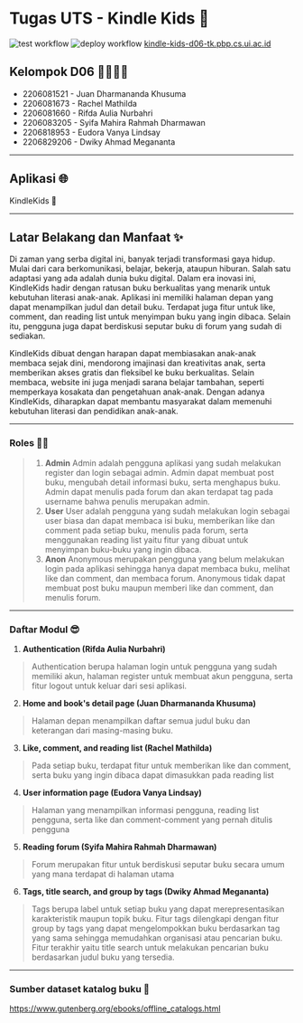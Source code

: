 # Tugas UTS - Kindle Kids 📝
![test workflow](https://github.com/D06-PBP-2023-2024/tugas-uts/actions/workflows/django.yml/badge.svg)
![deploy workflow](https://github.com/D06-PBP-2023-2024/tugas-uts/actions/workflows/pbp-deploy.yml/badge.svg)
[kindle-kids-d06-tk.pbp.cs.ui.ac.id](http://kindle-kids-d06-tk.pbp.cs.ui.ac.id)
## Kelompok D06 👨‍👨‍👧‍👧
- 2206081521 - Juan Dharmananda Khusuma
- 2206081673 - Rachel Mathilda
- 2206081660 - Rifda Aulia Nurbahri
- 2206083205 - Syifa Mahira Rahmah Dharmawan
- 2206818953 - Eudora Vanya Lindsay
- 2206829206 - Dwiky Ahmad Megananta

---

## Aplikasi 🌐
KindleKids 📖

---
## Latar Belakang dan Manfaat ✨

Di zaman yang serba digital ini, banyak terjadi transformasi gaya hidup. Mulai dari cara berkomunikasi, belajar, bekerja, ataupun hiburan. Salah satu adaptasi yang ada adalah dunia buku digital. Dalam era inovasi ini, KindleKids hadir dengan ratusan buku berkualitas yang menarik untuk kebutuhan literasi anak-anak. Aplikasi ini memiliki halaman depan yang dapat menampilkan judul dan detail buku. Terdapat juga fitur untuk like, comment, dan reading list untuk menyimpan buku yang ingin dibaca. Selain itu, pengguna juga dapat berdiskusi seputar buku di forum yang sudah di sediakan. 

KindleKids dibuat dengan harapan dapat membiasakan anak-anak membaca sejak dini, mendorong imajinasi dan kreativitas anak, serta memberikan akses gratis dan fleksibel ke buku berkualitas. Selain membaca, website ini juga menjadi sarana belajar tambahan, seperti memperkaya kosakata dan pengetahuan anak-anak. Dengan adanya KindleKids, diharapkan dapat membantu masyarakat dalam memenuhi kebutuhan literasi dan pendidikan anak-anak.

---

### Roles 👷‍♂️
> 1. **Admin**
> Admin adalah pengguna aplikasi yang sudah melakukan register dan login sebagai admin. Admin dapat membuat post buku, mengubah detail informasi buku, serta menghapus buku. Admin dapat menulis pada forum dan akan terdapat tag pada username bahwa penulis merupakan admin.
> 2. **User**
> User adalah pengguna yang sudah melakukan login sebagai user biasa dan dapat membaca isi buku, memberikan like dan comment pada setiap buku, menulis pada forum, serta menggunakan reading list yaitu fitur yang dibuat untuk menyimpan buku-buku yang ingin dibaca.
> 3. **Anon**
> Anonymous merupakan pengguna yang belum melakukan login pada aplikasi sehingga hanya dapat membaca buku, melihat like dan comment, dan membaca forum. Anonymous tidak dapat membuat post buku maupun memberi like dan comment, dan menulis forum.

---

### Daftar Modul 😎
1. **Authentication (Rifda Aulia Nurbahri)**
> Authentication berupa halaman login untuk pengguna yang sudah memiliki akun, halaman register untuk membuat akun pengguna, serta fitur logout untuk keluar dari sesi aplikasi.
2. **Home and book's detail page (Juan Dharmananda Khusuma)**
> Halaman depan menampilkan daftar semua judul buku dan keterangan dari masing-masing buku.
3. **Like, comment, and reading list (Rachel Mathilda)**
> Pada setiap buku, terdapat fitur untuk memberikan like dan comment, serta buku yang ingin dibaca dapat dimasukkan pada reading list
4. **User information page (Eudora Vanya Lindsay)**
> Halaman yang menampilkan informasi pengguna, reading list pengguna, serta like dan comment-comment yang pernah ditulis pengguna
5. **Reading forum (Syifa Mahira Rahmah Dharmawan)**
> Forum merupakan fitur untuk berdiskusi seputar buku secara umum yang mana terdapat di halaman utama
6. **Tags, title search, and group by tags (Dwiky Ahmad Megananta)**
> Tags berupa label untuk setiap buku yang dapat merepresentasikan karakteristik maupun topik buku. Fitur tags dilengkapi dengan fitur group by tags yang dapat mengelompokkan buku berdasarkan tag yang sama sehingga memudahkan organisasi atau pencarian buku. Fitur terakhir yaitu title search untuk melakukan pencarian buku berdasarkan judul buku yang tersedia.

---

### Sumber dataset katalog buku 📄
 https://www.gutenberg.org/ebooks/offline_catalogs.html